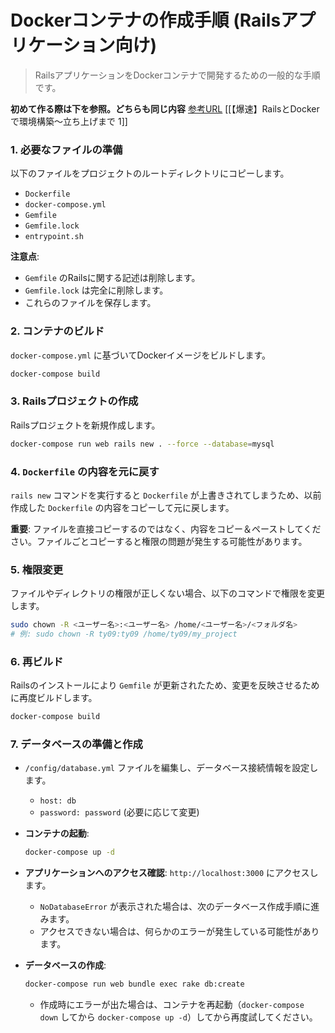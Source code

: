 # Dockerコンテナの作成手順 (Railsアプリケーション向け)

>RailsアプリケーションをDockerコンテナで開発するための一般的な手順です。

**初めて作る際は下を参照。どちらも同じ内容**
[参考URL](https://qiita.com/3Zz8Xx/items/3341a795e1c6fa24bf33)
[[【爆速】RailsとDockerで環境構築〜立ち上げまで 1]]

### 1. 必要なファイルの準備

以下のファイルをプロジェクトのルートディレクトリにコピーします。

-   `Dockerfile`
-   `docker-compose.yml`
-   `Gemfile`
-   `Gemfile.lock`
-   `entrypoint.sh`

**注意点**:
-   `Gemfile` のRailsに関する記述は削除します。
-   `Gemfile.lock` は完全に削除します。
-   これらのファイルを保存します。

### 2. コンテナのビルド

`docker-compose.yml` に基づいてDockerイメージをビルドします。

```bash
docker-compose build
```

### 3. Railsプロジェクトの作成

Railsプロジェクトを新規作成します。

```bash
docker-compose run web rails new . --force --database=mysql
```

### 4. `Dockerfile` の内容を元に戻す

`rails new` コマンドを実行すると `Dockerfile` が上書きされてしまうため、以前作成した `Dockerfile` の内容をコピーして元に戻します。

**重要**: ファイルを直接コピーするのではなく、内容をコピー＆ペーストしてください。ファイルごとコピーすると権限の問題が発生する可能性があります。

### 5. 権限変更

ファイルやディレクトリの権限が正しくない場合、以下のコマンドで権限を変更します。

```bash
sudo chown -R <ユーザー名>:<ユーザー名> /home/<ユーザー名>/<フォルダ名>
# 例: sudo chown -R ty09:ty09 /home/ty09/my_project
```

### 6. 再ビルド

Railsのインストールにより `Gemfile` が更新されたため、変更を反映させるために再度ビルドします。

```bash
docker-compose build
```

### 7. データベースの準備と作成

-   `/config/database.yml` ファイルを編集し、データベース接続情報を設定します。
    -   `host: db`
    -   `password: password` (必要に応じて変更)

-   **コンテナの起動**:
    ```bash
    docker-compose up -d
    ```

-   **アプリケーションへのアクセス確認**:
    `http://localhost:3000` にアクセスします。
    -   `NoDatabaseError` が表示された場合は、次のデータベース作成手順に進みます。
    -   アクセスできない場合は、何らかのエラーが発生している可能性があります。

-   **データベースの作成**:
    ```bash
    docker-compose run web bundle exec rake db:create
    ```
    -   作成時にエラーが出た場合は、コンテナを再起動（`docker-compose down` してから `docker-compose up -d`）してから再度試してください。